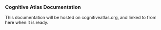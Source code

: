 ### Cognitive Atlas Documentation

This documentation will be hosted on cognitiveatlas.org, and linked to from here when it is ready.
